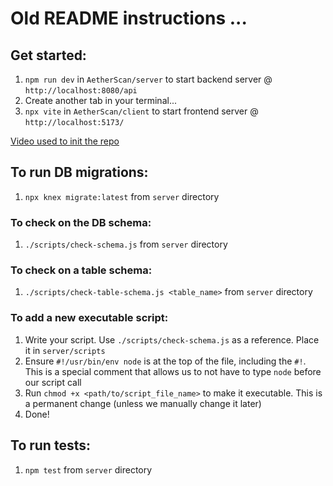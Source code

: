 # Old README instructions ...

## Get started:

1. `npm run dev` in `AetherScan/server` to start backend server @ `http://localhost:8080/api`
2. Create another tab in your terminal...
3. `npx vite` in `AetherScan/client` to start frontend server @ `http://localhost:5173/`

[Video used to init the repo](https://www.youtube.com/watch?v=mKmxc8TcWQ8)

## To run DB migrations:

1. `npx knex migrate:latest` from `server` directory

### To check on the DB schema:

1. `./scripts/check-schema.js` from `server` directory

### To check on a table schema:

1. `./scripts/check-table-schema.js <table_name>` from `server` directory

### To add a new executable script:

1. Write your script. Use `./scripts/check-schema.js` as a reference. Place it in `server/scripts`
2. Ensure `#!/usr/bin/env node` is at the top of the file, including the `#!`. This is a special comment that allows us to not have to type `node` before our script call
3. Run `chmod +x <path/to/script_file_name>` to make it executable. This is a permanent change (unless we manually change it later)
4. Done!

## To run tests:
1. `npm test` from `server` directory
